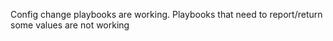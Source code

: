 Config change playbooks are working.
Playbooks that need to report/return some values are not working
